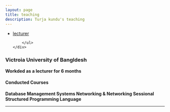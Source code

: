 ```yaml
---
layout: page
title: teaching
description: Turja kundu's teaching
---
```


<div class="navbar">
    <div class="navbar-inner">
        <ul class="nav">
            <li><a href="#current">lecturer</a></li>
       
        </ul>
    </div>
</div>


### <a name="current"></a>Victroia University of Bangldesh

<b>Workded as a lecturer for 6 months </b>

#### Conducted Courses


<b> Database Management Systems </b>
<b> Networking & Networking Sessional </b>
<b> Structured Programming Language </b>



---

